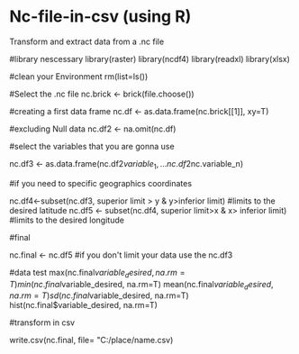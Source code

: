 # Nc-file-in-csv (using R)
Transform and extract data from a .nc file 


#library nescessary 
library(raster)
library(ncdf4)
library(readxl)
library(xlsx)


#clean your Environment
rm(list=ls())

#Select the .nc file
nc.brick <- brick(file.choose())

#creating a first data frame 
nc.df <- as.data.frame(nc.brick[[1]], xy=T)

#excluding Null data
nc.df2 <- na.omit(nc.df)

#select the variables that you are gonna use 

nc.df3 <- as.data.frame(nc.df2$variable_1,...nc.df2$nc.variable_n)

#if you need to specific geographics coordinates

nc.df4<-subset(nc.df3, superior limit > y & y>inferior limit) #limits to the desired latitude
nc.df5 <- subset(nc.df4, superior limit>x & x> inferior limit) #limits to the desired longitude

#final 

nc.final <- nc.df5 #if you don't limit your data use the nc.df3

#data test
max(nc.final$variable_desired, na.rm=T)
min(nc.final$variable_desired, na.rm=T)
mean(nc.final$variable_desired, na.rm=T)
sd(nc.final$variable_desired, na.rm=T)
hist(nc.final$variable_desired, na.rm=T)

#transform in csv

write.csv(nc.final, file= "C:/place/name.csv)
